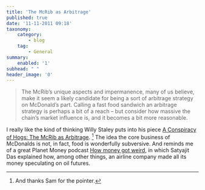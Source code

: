 ```yaml
---
title: 'The McRib as Arbitrage'
published: true
date: '11-11-2011 09:18'
taxonomy:
    category:
        - blog
    tag:
        - General
summary:
    enabled: '1'
subhead: " "
header_image: '0'
---
```


> The McRib’s unique aspects and impermanence, many of us believe, make it seem a likely candidate for being a sort of arbitrage strategy on McDonald’s part. Calling a fast food sandwich an arbitrage strategy is perhaps a bit of a reach – but consider how massive the chain’s market influence is, and it becomes a bit more reasonable.

I really like the kind of thinking Willy Staley puts into his piece [A Conspiracy of Hogs: The McRib as Arbitrage](https://www.theawl.com/2011/11/a-conspiracy-of-hogs-the-mcrib-as-arbitrage/). [^fn1] The idea the core business of McDonalds is not, in fact, food is wonderfully subversive. And reminds me of a great Planet Money podcast [How money got weird](https://www.npr.org/sections/money/2011/09/30/140954343/the-friday-podcast-how-money-got-weird), in which Satyajit Das explained how, among other things, an airline company made all its money speculating on oil futures.

[^fn1]: And thanks Sam for the pointer. 
